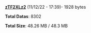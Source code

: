 [**zTF2XLz2**](/data/zTF2XLz2.txt) (11/12/22 - 17:39)- 1928 bytes

**Total Datas**: 8302

**Total Size**: 48.26 MB / 48.3 MB